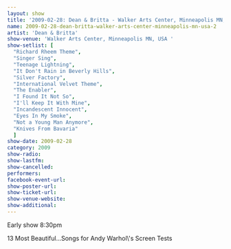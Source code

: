 ```yaml
---
layout: show
title: '2009-02-28: Dean & Britta - Walker Arts Center, Minneapolis MN, USA '
name: 2009-02-28-dean-britta-walker-arts-center-minneapolis-mn-usa-2
artist: 'Dean & Britta'
show-venue: 'Walker Arts Center, Minneapolis MN, USA '
show-setlist: [
  "Richard Rheem Theme",
  "Singer Sing",
  "Teenage Lightning",
  "It Don't Rain in Beverly Hills",
  "Silver Factory",
  "International Velvet Theme",
  "The Enabler",
  "I Found It Not So",
  "I'll Keep It With Mine",
  "Incandescent Innocent",
  "Eyes In My Smoke",
  "Not a Young Man Anymore",
  "Knives From Bavaria"
  ]
show-date: 2009-02-28
category: 2009
show-radio: 
show-lastfm: 
show-cancelled: 
performers: 
facebook-event-url: 
show-poster-url: 
show-ticket-url: 
show-venue-website: 
show-additional: 
---
```


<p>Early show 8:30pm</p><p>13 Most Beautiful...Songs for Andy Warhol\'s Screen Tests</p>